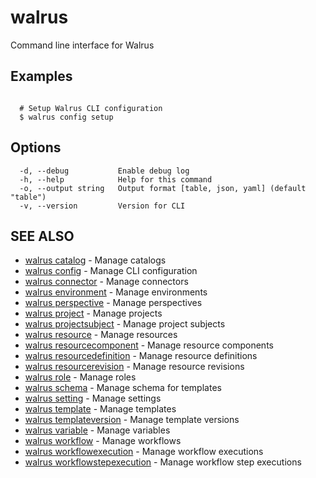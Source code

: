 # walrus

Command line interface for Walrus

## Examples

```

  # Setup Walrus CLI configuration
  $ walrus config setup

```

## Options

```
  -d, --debug           Enable debug log
  -h, --help            Help for this command
  -o, --output string   Output format [table, json, yaml] (default "table")
  -v, --version         Version for CLI
```

## SEE ALSO

* [walrus catalog](catalog/walrus_catalog)	 - Manage catalogs
* [walrus config](config/walrus_config)	 - Manage CLI configuration
* [walrus connector](connector/walrus_connector)	 - Manage connectors
* [walrus environment](environment/walrus_environment)	 - Manage environments
* [walrus perspective](perspective/walrus_perspective)	 - Manage perspectives
* [walrus project](project/walrus_project)	 - Manage projects
* [walrus projectsubject](projectsubject/walrus_projectsubject)	 - Manage project subjects
* [walrus resource](resource/walrus_resource)	 - Manage resources
* [walrus resourcecomponent](resourcecomponent/walrus_resourcecomponent)	 - Manage resource components
* [walrus resourcedefinition](resourcedefinition/walrus_resourcedefinition)	 - Manage resource definitions
* [walrus resourcerevision](resourcerevision/walrus_resourcerevision)	 - Manage resource revisions
* [walrus role](role/walrus_role)	 - Manage roles
* [walrus schema](schema/walrus_schema)	 - Manage schema for templates
* [walrus setting](setting/walrus_setting)	 - Manage settings
* [walrus template](template/walrus_template)	 - Manage templates
* [walrus templateversion](templateversion/walrus_templateversion)	 - Manage template versions
* [walrus variable](variable/walrus_variable)	 - Manage variables
* [walrus workflow](workflow/walrus_workflow)	 - Manage workflows
* [walrus workflowexecution](workflowexecution/walrus_workflowexecution)	 - Manage workflow executions
* [walrus workflowstepexecution](workflowstepexecution/walrus_workflowstepexecution)	 - Manage workflow step executions

